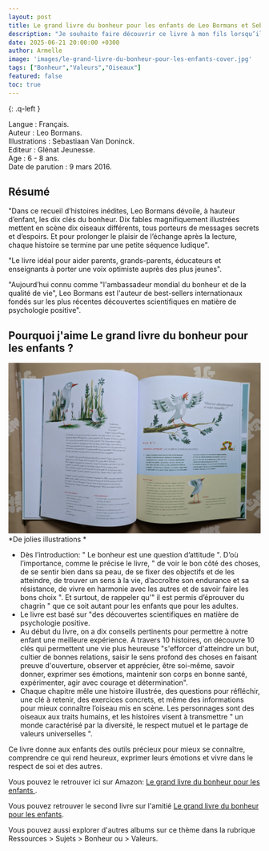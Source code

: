 ```yaml
---
layout: post
title: Le grand livre du bonheur pour les enfants de Leo Bormans et Sebastiaan Van Doninck.
description: "Je souhaite faire découvrir ce livre à mon fils lorsqu’il sera un peu plus grand, car il propose une approche ludique et complète à propos du bonheur."
date: 2025-06-21 20:00:00 +0300
author: Armelle
image: 'images/le-grand-livre-du-bonheur-pour-les-enfants-cover.jpg'
tags: ["Bonheur","Valeurs","Oiseaux"]
featured: false
toc: true
---
```


{: .q-left }

Langue : Français.    
Auteur : Leo Bormans.                                     
Illustrations : Sebastiaan Van Doninck.       
Editeur : Glénat Jeunesse.           
Age : 6 - 8 ans.          
Date de parution : 9 mars 2016.   

## Résumé

"Dans ce recueil d’histoires inédites, Leo Bormans dévoile, à hauteur d’enfant, les dix clés du bonheur. Dix fables magnifiquement illustrées mettent en scène dix oiseaux différents, tous porteurs de messages secrets et d’espoirs. Et pour prolonger le plaisir de l’échange après la lecture, chaque histoire se termine par une petite séquence ludique".

"Le livre idéal pour aider parents, grands-parents, éducateurs et enseignants à porter une voix optimiste auprès des plus jeunes".

"Aujourd’hui connu comme "l'ambassadeur mondial du bonheur et de la qualité de vie", Leo Bormans est l'auteur de best-sellers internationaux fondés sur les plus récentes découvertes scientifiques en matière de psychologie positive".

## Pourquoi j'aime Le grand livre du bonheur pour les enfants ? 

![De jolies illustrations](images/le-grand-livre-du-bonheur-pour-les-enfants-int.jpg)
*De jolies illustrations *
- Dès l’introduction: " Le bonheur est une question d’attitude ". D’où l’importance, comme le précise le livre, " de voir le bon côté des choses, de se sentir bien dans sa peau, de se fixer des objectifs et de les atteindre, de trouver un sens à la vie, d’accroître son endurance et sa résistance, de vivre en harmonie avec les autres et de savoir faire les bons choix ". Et surtout, de rappeler qu’" il est permis d’éprouver du chagrin " que ce soit autant pour les enfants que pour les adultes.
- Le livre est basé sur "des découvertes scientifiques en matière de psychologie positive.
- Au début du livre, on a dix conseils pertinents pour permettre à notre enfant une meilleure expérience. A travers 10 histoires, on découvre 10 clés qui permettent une vie plus heureuse "s'efforcer d'atteindre un but, cultier de bonnes relations, saisir le sens profond des choses en faisant preuve d'ouverture, observer et apprécier, être soi-même, savoir donner, exprimer ses émotions, maintenir son corps en bonne santé, expérimenter, agir avec courage et détermination".
- Chaque chapitre mêle une histoire illustrée, des questions pour réfléchir, une clé à retenir, des exercices concrets, et même des informations pour mieux connaître l’oiseau mis en scène. Les personnages sont des oiseaux aux traits humains, et les histoires visent à transmettre " un monde caractérisé par la diversité, le respect mutuel et le partage de valeurs universelles ".

Ce livre donne aux enfants des outils précieux pour mieux se connaître, comprendre ce qui rend heureux, exprimer leurs émotions et vivre dans le respect de soi et des autres.

Vous pouvez le retrouver ici sur Amazon: [Le grand livre du bonheur pour les enfants ](https://amzn.to/44SsLVM). 

Vous pouvez retrouver le second livre sur l'amitié [Le grand livre du bonheur pour les enfants](https://ludichou.com/le-grand-livre-du-bonheur-pour-les-enfants).

Vous pouvez aussi explorer d'autres albums sur ce thème dans la rubrique Ressources > Sujets > Bonheur ou > Valeurs.

